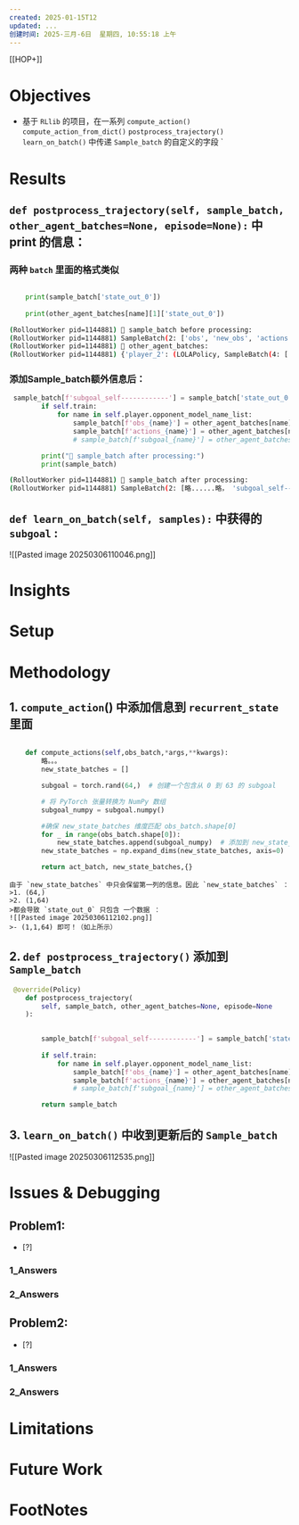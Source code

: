 ```yaml
---
created: 2025-01-15T12
updated: ...
创建时间: 2025-三月-6日  星期四, 10:55:18 上午
---
```

[[HOP+]]


# Objectives
- 基于 `RLlib`  的项目，在一系列 `compute_action()` `compute_action_from_dict()` `postprocess_trajectory()`  ` learn_on_batch()` 中传递 `Sample_batch` 的自定义的字段
`
# Results

## `def postprocess_trajectory(self, sample_batch, other_agent_batches=None, episode=None):` 中 **print** 的信息：

### 两种 `batch` 里面的格式类似
```python
        
    print(sample_batch['state_out_0'])
        
	print(other_agent_batches[name][1]['state_out_0'])

```


```bash
(RolloutWorker pid=1144881) 🔹 sample_batch before processing:
(RolloutWorker pid=1144881) SampleBatch(2: ['obs', 'new_obs', 'actions', 'prev_actions', 'rewards', 'prev_rewards', 'dones', 'infos', 'eps_id', 'unroll_id', 'agent_index', 't', 'state_in_0', 'state_out_0'])
(RolloutWorker pid=1144881) 🔹 other_agent_batches:
(RolloutWorker pid=1144881) {'player_2': (LOLAPolicy, SampleBatch(4: ['obs', 'new_obs', 'actions', 'prev_actions', 'rewards', 'prev_rewards', 'dones', 'infos', 'eps_id', 'unroll_id', 'agent_index', 't', 'state_in_0', 'state_out_0']))}
```


### 添加Sample_batch额外信息后：
```python
 sample_batch[f'subgoal_self------------'] = sample_batch['state_out_0'].copy()
        if self.train:
            for name in self.player.opponent_model_name_list:
                sample_batch[f'obs_{name}'] = other_agent_batches[name][1]['obs'].copy()
                sample_batch[f'actions_{name}'] = other_agent_batches[name][1]['actions'].copy()
                # sample_batch[f'subgoal_{name}'] = other_agent_batches[name][1]['state_out_0'].copy()

        print("🔹 sample_batch after processing:")
        print(sample_batch)
```

```bash
(RolloutWorker pid=1144881) 🔹 sample_batch after processing:
(RolloutWorker pid=1144881) SampleBatch(2: [略......略， 'subgoal_self------------', 'obs_player_2', 'actions_player_2'])
```


## `def learn_on_batch(self, samples):` 中获得的 `subgoal` :

![[Pasted image 20250306110046.png]]


# Insights
# Setup
# Methodology

## 1. `compute_action`() 中添加信息到 `recurrent_state` 里面

```python

    def compute_actions(self,obs_batch,*args,**kwargs):
		略。。。
        new_state_batches = []

        subgoal = torch.rand(64,)  # 创建一个包含从 0 到 63 的 subgoal

        # 将 PyTorch 张量转换为 NumPy 数组
        subgoal_numpy = subgoal.numpy()

        #确保 new_state_batches 维度匹配 obs_batch.shape[0]
        for _ in range(obs_batch.shape[0]):
            new_state_batches.append(subgoal_numpy)  # 添加到 new_state_batches
        new_state_batches = np.expand_dims(new_state_batches, axis=0)  # 变成 (1,1, 64)

        return act_batch, new_state_batches,{}

```

````ad-warning
由于 `new_state_batches` 中只会保留第一列的信息。因此 `new_state_batches` ：
>1. (64,)
>2. (1,64)
>都会导致 `state_out_0` 只包含 一个数据 ：
![[Pasted image 20250306112102.png]]
>- (1,1,64) 即可！（如上所示）
````



## 2. `def postprocess_trajectory()` 添加到 `Sample_batch`
```python
 @override(Policy)
    def postprocess_trajectory(
        self, sample_batch, other_agent_batches=None, episode=None
    ):
     

        sample_batch[f'subgoal_self------------'] = sample_batch['state_out_0'].copy()
       
        if self.train:
            for name in self.player.opponent_model_name_list:
                sample_batch[f'obs_{name}'] = other_agent_batches[name][1]['obs'].copy()
                sample_batch[f'actions_{name}'] = other_agent_batches[name][1]['actions'].copy()
                # sample_batch[f'subgoal_{name}'] = other_agent_batches[name][1]['state_out_0'].copy()

        return sample_batch
```

## 3.  `learn_on_batch()` 中收到更新后的 `Sample_batch`

![[Pasted image 20250306112535.png]]


# Issues & Debugging

## Problem1: 
- [?] 

### 1_Answers


### 2_Answers



## Problem2: 
- [?] 

### 1_Answers


### 2_Answers



# Limitations
# Future Work
# FootNotes